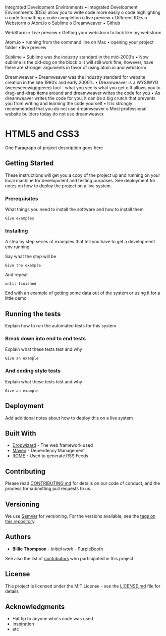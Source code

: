Integrated Development Environments
•	Integrated Development Environments (IDEs) allow you to write code more easily
o	code highlighting
o	code formatting
o	code completion
o	live preview
•	Different IDEs
o	Webstorm
o	Atom.io
o	Sublime
o	Dreamweaver
•	Github

WebStorm
•	Live preview
•	Getting your webstorm to look like my webstorm

Atom.io
•	running from the command line on Mac
•	opening your project folder
•	live preview

Sublime
•	Sublime was the industry standard in the mid-2000’s
•	Now sublime is the old-dog on the block
o	It will still work fine, however, have there are stronger arguments in favor of using atom.io and webstorm

Dreamweaver
•	Dreamweaver was the industry standard for website creation in the late 1990’s and early 2000’s.
•	Dreamweaver is a WYSIWYG (weeeseeewigggeeee) tool - what you see is what you get
o	It allows you to drag-and-drap items around and dreamweaver writes the code for you
•	As dreamweaver writes the code for you, it can be a big crutch that prevents you from writing and learning the code yourself
•	It is strongly recommended that you do not use dreamweaver
o	Most professional website builders today do not use dreamweaver.

# HTML5 and CSS3

One Paragraph of project description goes here

## Getting Started

These instructions will get you a copy of the project up and running on your local machine for development and testing purposes. See deployment for notes on how to deploy the project on a live system.

### Prerequisites

What things you need to install the software and how to install them

```
Give examples
```

### Installing

A step by step series of examples that tell you have to get a development env running

Say what the step will be

```
Give the example
```

And repeat

```
until finished
```

End with an example of getting some data out of the system or using it for a little demo

## Running the tests

Explain how to run the automated tests for this system

### Break down into end to end tests

Explain what these tests test and why

```
Give an example
```

### And coding style tests

Explain what these tests test and why

```
Give an example
```

## Deployment

Add additional notes about how to deploy this on a live system

## Built With

* [Dropwizard](http://www.dropwizard.io/1.0.2/docs/) - The web framework used
* [Maven](https://maven.apache.org/) - Dependency Management
* [ROME](https://rometools.github.io/rome/) - Used to generate RSS Feeds

## Contributing

Please read [CONTRIBUTING.md](https://gist.github.com/PurpleBooth/b24679402957c63ec426) for details on our code of conduct, and the process for submitting pull requests to us.

## Versioning

We use [SemVer](http://semver.org/) for versioning. For the versions available, see the [tags on this repository](https://github.com/your/project/tags). 

## Authors

* **Billie Thompson** - *Initial work* - [PurpleBooth](https://github.com/PurpleBooth)

See also the list of [contributors](https://github.com/your/project/contributors) who participated in this project.

## License

This project is licensed under the MIT License - see the [LICENSE.md](LICENSE.md) file for details

## Acknowledgments

* Hat tip to anyone who's code was used
* Inspiration
* etc


